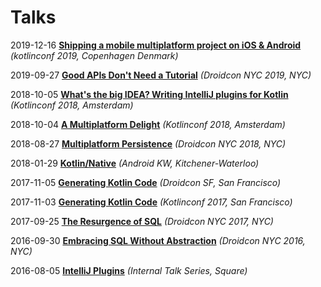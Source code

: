 # Talks


2019-12-16 __[Shipping a mobile multiplatform project on iOS & Android](../mytalks/sammpoia)__ _(kotlinconf 2019, Copenhagen Denmark)_

2019-09-27 __[Good APIs Don't Need a Tutorial](../mytalks/gadnat)__ _(Droidcon NYC 2019, NYC)_

2018-10-05 __[What's the big IDEA? Writing IntelliJ plugins for Kotlin](../mytalks/wtbiwipfk)__ _(Kotlinconf 2018, Amsterdam)_

2018-10-04  __[A Multiplatform Delight](../mytalks/amd)__ _(Kotlinconf 2018, Amsterdam)_

2018-08-27 __[Multiplatform Persistence](../mytalks/mp)__ _(Droidcon NYC 2018, NYC)_

2018-01-29 __[Kotlin/Native](../mytalks/kn)__ _(Android KW, Kitchener-Waterloo)_

2017-11-05 __[Generating Kotlin Code](../mytalks/gkc2)__ _(Droidcon SF, San Francisco)_

2017-11-03 __[Generating Kotlin Code](../mytalks/gkc)__ _(Kotlinconf 2017, San Francisco)_

2017-09-25 __[The Resurgence of SQL](../mytalks/tros)__ _(Droidcon NYC 2017, NYC)_

2016-09-30 __[Embracing SQL Without Abstraction](../mytalks/eswa)__ _(Droidcon NYC 2016, NYC)_

2016-08-05 __[IntelliJ Plugins](../mytalks/ip)__ _(Internal Talk Series, Square)_